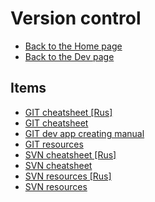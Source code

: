 # Version control

- [Back to the Home page](../../README.md)
- [Back to the Dev page](../README.md)

## Items
- [GIT cheatsheet [Rus]](GIT%20cheatsheet%20[Rus].md)
- [GIT cheatsheet](GIT%20cheatsheet.md)
- [GIT dev app creating manual](GIT%20dev%20app%20creating%20manual.md)
- [GIT resources](GIT%20resources.md)
- [SVN cheatsheet [Rus]](SVN%20cheatsheet%20[Rus].md)
- [SVN cheatsheet](SVN%20cheatsheet.md)
- [SVN resources [Rus]](SVN%20resources%20[Rus].md)
- [SVN resources](SVN%20resources.md)
